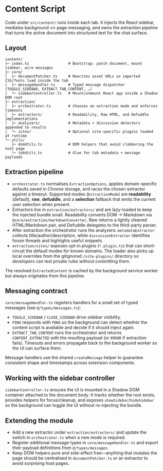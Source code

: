 # Content Script

Code under `src/content/` runs inside each tab.  It injects the React sidebar,
mediates background ↔ page messaging, and owns the extraction pipeline that
turns the active document into structured text for the chat surface.

## Layout

```
content/
├─ index.ts                  # Bootstrap: patch document, mount sidebar, wire messages
├─ core/
│  ├─ documentPatcher.ts     # Rewrites asset URLs so imported CSS/fonts load inside the tab
│  ├─ messageHandler.ts      # Typed message dispatcher (TOGGLE_SIDEBAR, EXTRACT_TAB_CONTENT, …)
│  └─ sidebarController.ts   # Mount/unmount React app inside a Shadow DOM root
├─ extraction/
│  ├─ orchestrator.ts        # Chooses an extraction mode and enforces timeouts
│  ├─ extractors/            # Readability, Raw HTML, and Defuddle implementations
│  ├─ analyzers/             # Metadata + discussion detectors appended to results
│  └─ sites/                 # Optional site-specific plugins loaded at runtime
└─ utils/
   ├─ domUtils.ts            # DOM helpers that avoid clobbering the host page
   └─ tabUtils.ts            # Glue for tab metadata + message payloads
```

## Extraction pipeline

* `orchestrator.ts` normalises `ExtractionOptions`, applies domain-specific
  defaults saved in Chrome storage, and races the chosen extractor against a
  timeout.  Supported modes (`ExtractionMode`) are **readability** (default),
  **raw**, **defuddle**, and a **selection** fallback that emits the current user
  selection when present.
* Extractors live in `extraction/extractors/` and are lazy-loaded to keep the
  injected bundle small.  Readability converts DOM → Markdown via
  `@core/extraction/markdownConverter`, Raw returns a lightly cleaned HTML/Markdown
  pair, and Defuddle delegates to the third-party parser.
* After extraction the orchestrator runs the analyzers: `metadataExtractor`
  collects title/author/description, while `discussionExtractor` identifies forum
  threads and highlights useful snippets.
* `extraction/sites/` exposes opt-in plugins (`*.plugin.ts`) that can short-circuit
  the default modes for known domains.  The loader also picks up local overrides
  from the gitignored `/site-plugins/` directory so developers can test private
  rules without committing them.

The resolved `ExtractedContent` is cached by the background service worker but
always originates from this pipeline.

## Messaging contract

`core/messageHandler.ts` registers handlers for a small set of typed messages
(see `@/types/messages.ts`):

* `TOGGLE_SIDEBAR` / `CLOSE_SIDEBAR` drive sidebar visibility.
* `PING` responds with `PONG` so the background can detect whether the content
  script is available and decide if it should inject again.
* `EXTRACT_TAB_CONTENT` runs the orchestrator and returns
  `CONTENT_EXTRACTED` with the resulting payload (or `ERROR` if extraction
  fails).  Timeouts and errors propagate back to the background worker so the UI
  can surface them.

Message handlers use the shared `createMessage` helper to guarantee consistent
shape and timestamps across extension components.

## Working with the sidebar controller

`sidebarController.ts` ensures the UI is mounted in a Shadow DOM container
attached to the document body.  It tracks whether the root exists, provides
helpers for focus/cleanup, and exposes `showSidebar`/`hideSidebar` so the
background can toggle the UI without re-injecting the bundle.

## Extending the module

* Add a new extractor under `extraction/extractors/` and update the switch in
  `orchestrator.ts` when a new mode is required.
* Register additional message types in `core/messageHandler.ts` and export their
  payload definitions from `@/types/messages`.
* Keep DOM helpers pure and side-effect free—anything that mutates the page
  should be centralised in `documentPatcher.ts` or an extractor to avoid
  surprising host pages.
